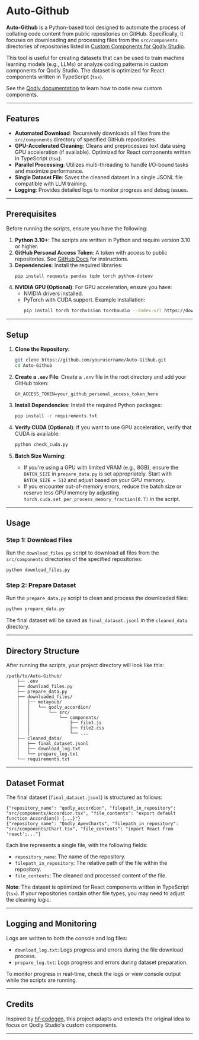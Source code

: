 

# Auto-Github

**Auto-Github** is a Python-based tool designed to automate the process of collating code content from public repositories on GitHub. Specifically, it focuses on downloading and processing files from the `src/components` directories of repositories listed in [Custom Components for Qodly Studio](https://github.com/qodly/custom-components). 

This tool is useful for creating datasets that can be used to train machine learning models (e.g., LLMs) or analyze coding patterns in custom components for Qodly Studio. The dataset is optimized for React components written in TypeScript (`tsx`).

See the [Qodly documentation](https://developer.qodly.com/docs/customComponent/overview) to learn how to code new custom components.

---

## Features

- **Automated Download**: Recursively downloads all files from the `src/components` directory of specified GitHub repositories.
- **GPU-Accelerated Cleaning**: Cleans and preprocesses text data using GPU acceleration (if available). Optimized for React components written in TypeScript (`tsx`).
- **Parallel Processing**: Utilizes multi-threading to handle I/O-bound tasks and maximize performance.
- **Single Dataset File**: Saves the cleaned dataset in a single JSONL file compatible with LLM training.
- **Logging**: Provides detailed logs to monitor progress and debug issues.

---

## Prerequisites

Before running the scripts, ensure you have the following:

1. **Python 3.10+**: The scripts are written in Python and require version 3.10 or higher.
2. **GitHub Personal Access Token**: A token with access to public repositories. See [GitHub Docs](https://docs.github.com/en/authentication/keeping-your-account-and-data-secure/creating-a-personal-access-token) for instructions.
3. **Dependencies**: Install the required libraries:
   ```bash
   pip install requests pandas tqdm torch python-dotenv
   ```
4. **NVIDIA GPU (Optional)**: For GPU acceleration, ensure you have:
   - NVIDIA drivers installed.
   - PyTorch with CUDA support. Example installation:
     ```bash
     pip install torch torchvision torchaudio --index-url https://download.pytorch.org/whl/cu121
     ```

---

## Setup

1. **Clone the Repository**:
   ```bash
   git clone https://github.com/yourusername/Auto-Github.git
   cd Auto-Github
   ```

2. **Create a `.env` File**:
   Create a `.env` file in the root directory and add your GitHub token:
   ```plaintext
   GH_ACCESS_TOKEN=your_github_personal_access_token_here
   ```

3. **Install Dependencies**:
   Install the required Python packages:
   ```bash
   pip install -r requirements.txt
   ```

4. **Verify CUDA (Optional)**:
   If you want to use GPU acceleration, verify that CUDA is available:
   ```bash
   python check_cuda.py
   ```

5. **Batch Size Warning**:
   - If you're using a GPU with limited VRAM (e.g., 8GB), ensure the `BATCH_SIZE` in `prepare_data.py` is set appropriately. Start with `BATCH_SIZE = 512` and adjust based on your GPU memory.
   - If you encounter out-of-memory errors, reduce the batch size or reserve less GPU memory by adjusting `torch.cuda.set_per_process_memory_fraction(0.7)` in the script.

---

## Usage

### Step 1: Download Files

Run the `download_files.py` script to download all files from the `src/components` directories of the specified repositories:
```bash
python download_files.py
```

### Step 2: Prepare Dataset

Run the `prepare_data.py` script to clean and process the downloaded files:
```bash
python prepare_data.py
```

The final dataset will be saved as `final_dataset.jsonl` in the `cleaned_data` directory.

---

## Directory Structure

After running the scripts, your project directory will look like this:
```
/path/to/Auto-Github/
    ├── .env
    ├── download_files.py
    ├── prepare_data.py
    ├── downloaded_files/
    │   ├── metayoub/
    │   │   └── qodly_accordion/
    │   │       └── src/
    │   │           └── components/
    │   │               ├── file1.js
    │   │               ├── file2.css
    │   │               └── ...
    ├── cleaned_data/
    │   ├── final_dataset.jsonl
    │   ├── download_log.txt
    │   └── prepare_log.txt
    └── requirements.txt
```

---

## Dataset Format

The final dataset (`final_dataset.jsonl`) is structured as follows:
```jsonl
{"repository_name": "qodly_accordion", "filepath_in_repository": "src/components/Accordion.tsx", "file_contents": "export default function Accordion() {...}"}
{"repository_name": "Qodly_ApexCharts", "filepath_in_repository": "src/components/Chart.tsx", "file_contents": "import React from 'react';..."}
```

Each line represents a single file, with the following fields:
- `repository_name`: The name of the repository.
- `filepath_in_repository`: The relative path of the file within the repository.
- `file_contents`: The cleaned and processed content of the file.

**Note**: The dataset is optimized for React components written in TypeScript (`tsx`). If your repositories contain other file types, you may need to adjust the cleaning logic.

---

## Logging and Monitoring

Logs are written to both the console and log files:
- `download_log.txt`: Logs progress and errors during the file download process.
- `prepare_log.txt`: Logs progress and errors during dataset preparation.

To monitor progress in real-time, check the logs or view console output while the scripts are running.

---

## Credits

Inspired by [hf-codegen](https://github.com/sayakpaul/hf-codegen), this project adapts and extends the original idea to focus on Qodly Studio's custom components.

---

